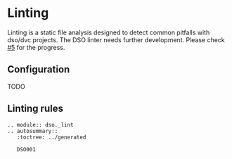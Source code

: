 # Linting

Linting is a static file analysis designed to detect common pitfalls with dso/dvc projects. The DSO linter
needs further development. Please check [#5](https://github.com/Boehringer-Ingelheim/dso/issues/5) for the progress.

## Configuration

TODO

## Linting rules

```{eval-rst}
.. module:: dso._lint
.. autosummary::
   :toctree: ../generated

   DSO001

```

